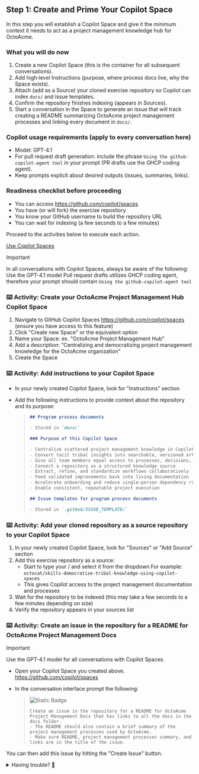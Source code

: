 ## Step 1: Create and Prime Your Copilot Space

In this step you will establish a Copilot Space and give it the minimum context it needs to act as a project management knowledge hub for OctoAcme.

### What you will do now

1. Create a new Copilot Space (this is the container for all subsequent conversations).
2. Add high‑level Instructions (purpose, where process docs live, why the Space exists).
3. Attach (add as a Source) your cloned exercise repository so Copilot can index `docs/` and issue templates.
4. Confirm the repository finishes indexing (appears in Sources).
5. Start a conversation in the Space to generate an issue that will track creating a README summarizing OctoAcme project management processes and linking every document in `docs/`.

### Copilot usage requirements (apply to every conversation here)

- Model: GPT-4.1
- For pull request draft generation: include the phrase `Using the github-copilot-agent tool` in your prompt (PR drafts use the GHCP coding agent).
- Keep prompts explicit about desired outputs (issues, summaries, links).

### Readiness checklist before proceeding

- You can access https://github.com/copilot/spaces
- You have (or will fork) the exercise repository
- You know your GitHub username to build the repository URL
- You can wait for indexing (a few seconds to a few minutes)

Proceed to the activities below to execute each action.

[Use Copilot Spaces](https://docs.github.com/en/copilot/how-tos/provide-context/use-copilot-spaces/)

> [!IMPORTANT]
> In all conversations with Copilot Spaces, always be aware of the following:
> Use the GPT-4.1 model
> Pull request drafts utilizes GHCP coding agent, therefore your prompt should contain `Using the github-copilot-agent tool`

### ⌨️ Activity: Create your OctoAcme Project Management Hub Copilot Space

1. Navigate to GitHub Copilot Spaces https://github.com/copilot/spaces (ensure you have access to this feature)
1. Click "Create new Space" or the equivalent option
1. Name your Space: ex. "OctoAcme Project Management Hub"
1. Add a description: "Centralizing and democratizing project management knowledge for the OctoAcme organization"
1. Create the Space

<!-- image place holder -->

### ⌨️ Activity: Add instructions to your Copilot Space

- In your newly created Copilot Space, look for "Instructions" section
- Add the following instructions to provide context about the repository and its purpose:

   > ```markdown
   > ## Program process documents
   >
   > - Stored in `docs/`
   >
   > ### Purpose of this Copilot Space
   >
   > - Centralize scattered project management knowledge in Copilot Spaces
   > - Convert tacit tribal insights into searchable, versioned artifacts
   > - Give all team members equal access to processes, decisions, and rationale
   > - Connect a repository as a structured knowledge source
   > - Extract, refine, and standardize workflows collaboratively
   > - Feed validated improvements back into living documentation
   > - Accelerate onboarding and reduce single-person dependency risk
   > - Enable consistent, repeatable project execution
   >
   > ## Issue templates for program process documents
   >
   > - Stored in `.github/ISSUE_TEMPLATE/`
   > ```

<!-- image place holder -->

### ⌨️ Activity: Add your cloned repository as a source repository to your Copilot Space

1. In your newly created Copilot Space, look for "Sources" or "Add Source" section
1. Add this exercise repository as a source:
   - Start to type your <your-handle>/<repo-name> and select it from the dropdown
   For example: `octocat/skills-democratize-tribal-knowledge-using-copilot-spaces`
   - This gives Copilot access to the project management documentation and processes
1. Wait for the repository to be indexed (this may take a few seconds to a few minutes depending on size)
1. Verify the repository appears in your sources list

### ⌨️ Activity: Create an issue in the repository for a README for OctoAcme Project Management Docs

> [!IMPORTANT]
> Use the GPT-4.1 model for all conversations with Copilot Spaces.

- Open your Copilot Space you created above. https://github.com/copilot/spaces
- In the conversation interface prompt the following:

   > ![Static Badge](https://img.shields.io/badge/-Prompt-text?style=social&logo=github%20copilot)
   >
   > ```prompt
   > Create an issue in the repository for a README for OctoAcme Project Management Docs that has links to all the docs in the docs folder.
   > - The README should also contain a brief summary of the project management processes used by OctoAcme.
   > - Make sure README, project management processes summary, and links are in the title of the issue.
   > ```

You can then add this issue by hitting the "Create Issue" button.

<!-- image place holder -->

<details>
<summary>Having trouble? 🤷</summary><br/>

- Make sure you have access to GitHub Copilot Spaces (currently in beta/limited access)
- The repository should be publicly accessible for Copilot to index it
- If you can't access Copilot Spaces, you can continue by manually exploring the repository structure and documentation
- Repository indexing can take 5-10 minutes depending on size

</details>

